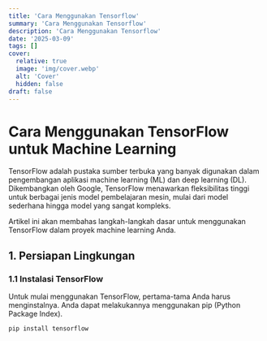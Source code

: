 ```yaml
---
title: 'Cara Menggunakan Tensorflow'
summary: 'Cara Menggunakan Tensorflow'
description: 'Cara Menggunakan Tensorflow'
date: '2025-03-09'
tags: []
cover:
  relative: true
  image: 'img/cover.webp'
  alt: 'Cover'
  hidden: false
draft: false
---
```

# Cara Menggunakan TensorFlow untuk Machine Learning

TensorFlow adalah pustaka sumber terbuka yang banyak digunakan dalam pengembangan aplikasi machine learning (ML) dan deep learning (DL). Dikembangkan oleh Google, TensorFlow menawarkan fleksibilitas tinggi untuk berbagai jenis model pembelajaran mesin, mulai dari model sederhana hingga model yang sangat kompleks.

Artikel ini akan membahas langkah-langkah dasar untuk menggunakan TensorFlow dalam proyek machine learning Anda.

## 1. Persiapan Lingkungan

### 1.1 Instalasi TensorFlow
Untuk mulai menggunakan TensorFlow, pertama-tama Anda harus menginstalnya. Anda dapat melakukannya menggunakan pip (Python Package Index).

```python
pip install tensorflow
